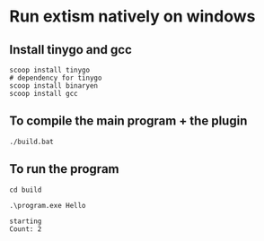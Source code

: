 # Run extism natively on windows

## Install tinygo and gcc
```shellscript
scoop install tinygo
# dependency for tinygo
scoop install binaryen
scoop install gcc
```

## To compile the main program + the plugin
```shellscript
./build.bat
```

## To run the program
```shellscript
cd build

.\program.exe Hello
```
```output
starting
Count: 2
```
